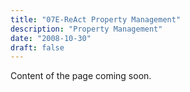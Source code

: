 ```yaml
---
title: "07E-ReAct Property Management"
description: "Property Management"
date: "2008-10-30"
draft: false
---
```


Content of the page coming soon.
